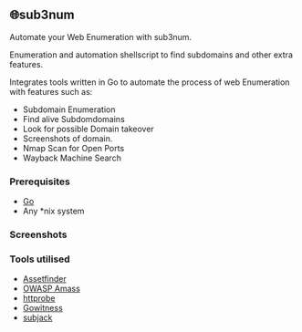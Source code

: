 ## 🌐sub3num


Automate your Web Enumeration with sub3num.

Enumeration and automation shellscript to find subdomains and other extra features.

Integrates tools written in Go to automate the process of web Enumeration with features such as:

- Subdomain Enumeration
- Find alive Subdomdomains
- Look for possible Domain takeover 
-  Screenshots of domain.
-  Nmap Scan for Open Ports
-  Wayback Machine Search



### Prerequisites

- [Go](https://golang.org/) 
- Any *nix system


### Screenshots


### Tools utilised

- [Assetfinder](https://github.com/tomnomnom/assetfinder)
- [OWASP Amass](https://github.com/OWASP/Amass)
- [httprobe](https://github.com/tomnomnom/httprobe)
- [Gowitness](https://github.com/sensepost/gowitness)
- [subjack](https://github.com/haccer/subjack)
